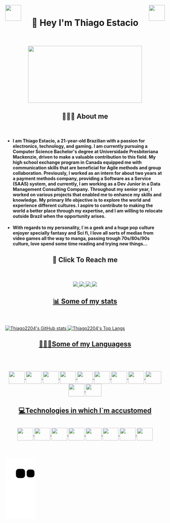 <!DOCTYPE html>
<html>
<head>
<div style="display: inline_block"><br>
  <img align="right" height="50" width="50" src="https://www.piskelapp.com/static/resources/home/features/feature-open-source@2x.gif" />
    <img align="left" height="50" width="50" src="https://thumbs.gfycat.com/InnocentPleasedAmericangoldfinch-max-1mb.gif" />
  </head>
  
  <header>
  <h1 align="center" >🖖 Hey I'm Thiago Estacio</h1>
    </header>

  <div align="center">
    <img align="center" height="180" width="360" src="https://media.tenor.com/qA9u4ETE66MAAAAC/hello-there-kenobi.gif" />
  </div>
 
  <header>
  <h2 align="center" >🙋🏻‍♂️ About me</h2>
    </header>
    
  
  <ul>
  <li><h4 align="left" > I am Thiago Estacio, a 21-year-old Brazilian with a passion for electronics, technology, and gaming. I am currently pursuing a Computer Science Bachelor's degree at Universidade Presbiteriana Mackenzie, driven to make a valuable contribution to this field. My high school exchange program in Canada equipped me with communication skills that are beneficial for Agile methods and group collaboration.
Previously, I worked as an intern for about two years at a payment methods company, providing a Software as a Service (SAAS) system, and currently, I am working as a Dev Junior in a Data Management Consulting Company. Throughout my senior year, I worked on various projects that enabled me to enhance my skills and knowledge.
My primary life objective is to explore the world and experience different cultures. I aspire to contribute to making the world a better place through my expertise, and I am willing to relocate outside Brazil when the opportunity arises.</h4> 
  <li><h4 align="left" >With regards to my personality, I`m a geek and a huge pop culture enjoyer specially fantasy and Sci fi, I love all sorts of medias from video games all the way to manga, passing trough 70s/80s/90s culture, love spend some time reading and trying new things... </h4>
    </ul>

  
  
<header>
  <h2 align="center" >📲 Click To Reach me</h2>
  </header>
  
<div align="center">
  <a href="https://github.com/Thiago2204" target="_blank">
    <img src="https://img.shields.io/badge/GitHub-100000?style=for-the-badge&logo=github&logoColor=white" target="_blank">
  </a>
  <a href = "mailto:quadrado2204@gmail.com" target="_blank">
    <img src="https://img.shields.io/badge/Gmail-D14836?style=for-the-badge&logo=gmail&logoColor=white">
  </a>
  <a href="https://www.linkedin.com/in/thiago-estacio-809922207/" target="_blank">
    <img src="https://img.shields.io/badge/-LinkedIn-%230077B5?style=for-the-badge&logo=linkedin&logoColor=white" target="_blank">
  </a>
   <a href="https://wa.link/ievo1w" target="_blank">
    <img src="https://img.shields.io/badge/WhatsApp-25D366?style=for-the-badge&logo=whatsapp&logoColor=white" target="_blank">
  <br>
</div>
  
<header>
    <h2 align="center" >📊 Some of my stats</h2>
  </header>

![Thiago2204's GitHub stats](https://github-readme-stats.vercel.app/api?username=thiago2204&show_icons=true&theme=radical)
![Thiago2204's Top Langs](https://github-readme-stats.vercel.app/api/top-langs/?username=thiago2204&layout=compacte&theme=radical)


<header>
    <h2 align="center" >👨🏽‍💻Some of my Languagess</h2>
  </header>

<div style="display: inline_block" align= "center"><br>
  <img align="center" height="40" width="50" src="https://cdn.jsdelivr.net/gh/devicons/devicon/icons/java/java-original-wordmark.svg" />
  <img align="center" height="40" width="50" src="https://cdn.jsdelivr.net/gh/devicons/devicon/icons/python/python-original-wordmark.svg" />
  <img align="center" height="40" width="50" src="https://cdn.jsdelivr.net/gh/devicons/devicon/icons/cplusplus/cplusplus-original.svg" />
  <img align="center" height="40" width="50" src="https://cdn.jsdelivr.net/gh/devicons/devicon/icons/angularjs/angularjs-plain.svg" />
  <img align="center" height="40" width="50" src="https://cdn.jsdelivr.net/gh/devicons/devicon/icons/html5/html5-original-wordmark.svg" />
  <img align="center" height="40" width="50" src="https://cdn.jsdelivr.net/gh/devicons/devicon/icons/css3/css3-original-wordmark.svg" />
  <img align="center" height="40" width="50" src="https://cdn.jsdelivr.net/gh/devicons/devicon/icons/javascript/javascript-plain.svg" />
  <img align="center" height="40" width="50" src="https://cdn.jsdelivr.net/gh/devicons/devicon/icons/swift/swift-original.svg" />
  <img align="center" height="40" width="50" src="https://cdn.jsdelivr.net/gh/devicons/devicon/icons/mysql/mysql-plain-wordmark.svg" />
  <img align="center" height="40" width="50" src="https://cdn.jsdelivr.net/gh/devicons/devicon/icons/oracle/oracle-original.svg" />
  <img align="center" height="40" width="50" src="https://cdn.jsdelivr.net/gh/devicons/devicon/icons/latex/latex-original.svg" />
  </div>
          
          
<header>
    <h2 align="center" >💻Technologies in which I`m accustomed</h2>
  <header>
       



<div style="display: inline_block" align= "center"><br>
  <img align="center" height="40" width="50" src="https://cdn.jsdelivr.net/gh/devicons/devicon/icons/azure/azure-original.svg" />
  <img align="center" height="40" width="50" src="https://cdn.jsdelivr.net/gh/devicons/devicon/icons/git/git-plain-wordmark.svg" />
  <img align="center" height="40" width="50" src="https://cdn.jsdelivr.net/gh/devicons/devicon/icons/putty/putty-original.svg" />
  <img align="center" height="40" width="50" src="https://cdn.jsdelivr.net/gh/devicons/devicon/icons/amazonwebservices/amazonwebservices-plain-wordmark.svg" />
  <img align="center" height="40" width="50" src="https://cdn.jsdelivr.net/gh/devicons/devicon/icons/vscode/vscode-original-wordmark.svg" />
  <img align="center" height="40" width="50" src="https://cdn.jsdelivr.net/gh/devicons/devicon/icons/xcode/xcode-plain.svg" />
  <img align="center" height="40" width="50" src="https://cdn.jsdelivr.net/gh/devicons/devicon/icons/inkscape/inkscape-original-wordmark.svg" />
  <img align="center" height="40" width="50"  src="https://cdn.jsdelivr.net/gh/devicons/devicon/icons/figma/figma-original.svg" />
  </div>
          
</div>


![Snake animation](https://github.com/Thiago2204/Thiago2204/blob/output/github-contribution-grid-snake.svg)
  </div>
  
